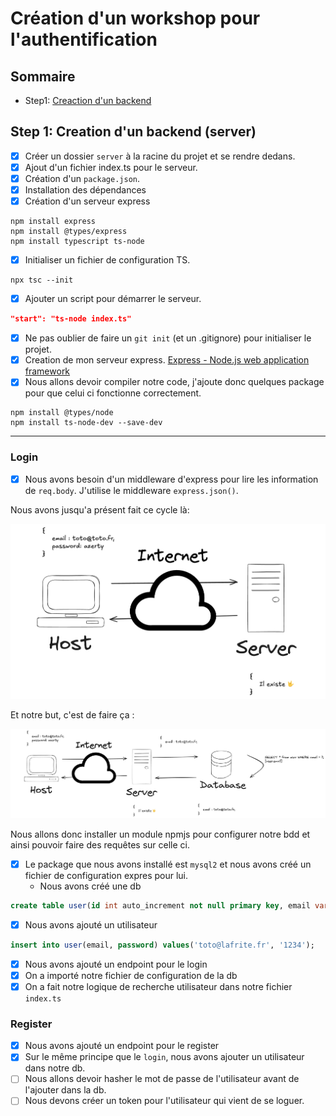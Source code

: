 # Création d'un workshop pour l'authentification

## Sommaire

-   Step1: [Creaction d'un backend](#step1-creation-dun-backend-server)

## Step 1: Creation d'un backend (server)

-   [x] Créer un dossier `server` à la racine du projet et se rendre dedans.
-   [x] Ajout d'un fichier index.ts pour le serveur.
-   [x] Création d'un `package.json`.
-   [x] Installation des dépendances
-   [x] Création d'un serveur express

```shell
npm install express
npm install @types/express
npm install typescript ts-node
```

-   [x] Initialiser un fichier de configuration TS.

```shell
npx tsc --init
```

-   [x] Ajouter un script pour démarrer le serveur.

```json
"start": "ts-node index.ts"
```

-   [x] Ne pas oublier de faire un `git init` (et un .gitignore) pour initialiser le projet.
-   [x] Creation de mon serveur express. [Express - Node.js web application framework](https://expressjs.com/)
-   [x] Nous allons devoir compiler notre code, j'ajoute donc quelques package pour que celui ci fonctionne correctement.

```shell
npm install @types/node
npm install ts-node-dev --save-dev
```

---

### Login

-   [x] Nous avons besoin d'un middleware d'express pour lire les information de `req.body`. J'utilise le middleware `express.json()`.

Nous avons jusqu'a présent fait ce cycle là:

![v0](./docs/auth_login_v0.png)

Et notre but, c'est de faire ça :

![v1](./docs/auth_login.png)

Nous allons donc installer un module npmjs pour configurer notre bdd et ainsi pouvoir faire des requêtes sur celle ci.

-   [x] Le package que nous avons installé est `mysql2` et nous avons créé un fichier de configuration expres pour lui.
    -   Nous avons créé une db

```sql
create table user(id int auto_increment not null primary key, email varchar(50) not null, password varchar(50) not null);
```

-   [x] Nous avons ajouté un utilisateur

```sql
insert into user(email, password) values('toto@lafrite.fr', '1234');
```

-   [x] Nous avons ajouté un endpoint pour le login
-   [x] On a importé notre fichier de configuration de la db
-   [x] On a fait notre logique de recherche utilisateur dans notre fichier `index.ts`

### Register

-   [x] Nous avons ajouté un endpoint pour le register
-   [x] Sur le même principe que le `login`, nous avons ajouter un utilisateur dans notre db.
-   [ ] Nous allons devoir hasher le mot de passe de l'utilisateur avant de l'ajouter dans la db.
-   [ ] Nous devons créer un token pour l'utilisateur qui vient de se loguer.
